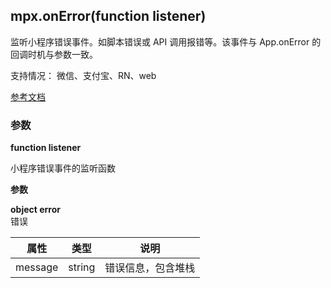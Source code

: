 ## mpx.onError(function listener)

监听小程序错误事件。如脚本错误或 API 调用报错等。该事件与 App.onError 的回调时机与参数一致。

支持情况： 微信、支付宝、RN、web

[参考文档](https://developers.weixin.qq.com/miniprogram/dev/api/base/app/app-event/wx.onError.html)

### 参数

**function listener**

小程序错误事件的监听函数

**参数**


**object error**\
错误

| 属性 | 类型 | 说明 |
| --- | --- | --- |
| message | string | 错误信息，包含堆栈 |